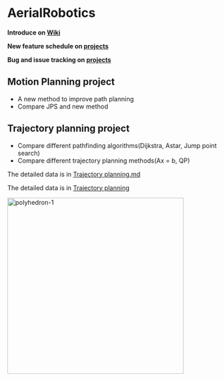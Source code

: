 # AerialRobotics

**Introduce on  [Wiki](https://github.com/LenaShengzhen/AerialRobotics/wiki)**

**New feature schedule on [projects](https://github.com/LenaShengzhen/AerialRobotics/projects/2)**

**Bug and issue tracking on [projects](https://github.com/LenaShengzhen/AerialRobotics/projects/1)**





## Motion Planning project
- A new method to improve path planning
- Compare JPS and new method





## Trajectory planning project

- Compare different pathfinding algorithms(Dijkstra,  Astar,  Jump point search)
- Compare different trajectory planning methods(Ax = b, QP)

The detailed data is in [Trajectory planning.md](Trajectory_planning.md)

The detailed data is in [Trajectory planning](Trajectory_planning)



<img src="gifs/head.gif" alt="polyhedron-1" width="400">





